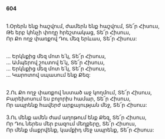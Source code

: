 **604**

\
1.Օրերն ենք հաշվում, ժամերն ենք հաշվում, Տե՜ր Հիսուս,\
Թե երբ կհնչի փողը հրեշտակաց, Տե՜ր Հիսուս,\
Որ Քո ողջ փառքով Դու մեզ երևաս, Տե՜ր Հիսուս:

\
 ... Երկնքից մեզ մոտ ե՛կ, Տե՜ր Հիսուս,\
 ... Ամպերով շուտով ե՛կ, Տե՜ր Հիսուս,\
 ... Երկնքից մեզ մոտ ե՛կ, Տե՜ր Հիսուս,\
 ... Կարոտով սպասում ենք Քեզ:

\
2.Ու Քո ողջ փառքով նստած աջ կողմում, Տե՜ր Հիսուս,\
Բարեխոսում ես բոլորիս համար, Տե՜ր Հիսուս,\
Որ ապրենք հավերժ արքայության մեջ, Տե՜ր Հիսուս:\
\
3.Ու մենք ամեն ժամ աղոթում ենք Քեզ, Տե՜ր Հիսուս,\
Որ Դու ներես մեր բազում մեղքերը, Տե՜ր Հիսուս,\
Որ մենք մաքրվենք, կամքիդ մեջ ապրենք, Տե՜ր Հիսուս:
